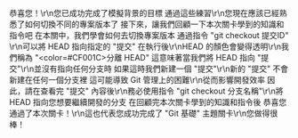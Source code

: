 恭喜您！\r\n您已成功完成了模擬背景的目標
通過這些練習\r\n您現在應該已經熟悉了如何切換不同的專案版本了
接下來，讓我們回顧一下本次關卡學到的知識和指令吧
在本關中，我們學會如何去切換專案版本
通過指令 "git checkout 提交ID" \r\n可以將 HEAD 指向指定的 "提交"
在執行後\r\nHEAD 的顏色會變得透明\r\n我們稱為 "<color=#CF001C>分離 HEAD</color>"
這意味著當我們將 HEAD 指向 "提交"\r\n並沒有指向任何分支時
如果這時我們新建一個 "提交"\r\n新的 "提交" 不會新建在任何一個分支裡
這可能導致 Git 管理上的困難\r\n從而影響開發效率
因此，請在查看完 "提交" 內容後\r\n務必使用指令 "git checkout 分支名稱"\r\n將 HEAD 指向您想要繼續開發的分支
在回顧完本次關卡學到的知識和指令後
恭喜您通過了本次關卡！\r\n這也代表您成功完成了 "Git 基礎" 主題關卡\r\n您做得很棒！
